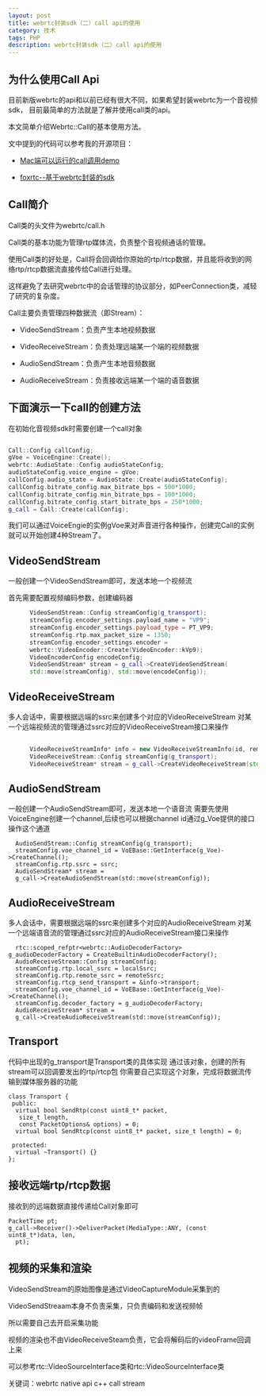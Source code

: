 ```yaml
---
layout: post
title: webrtc封装sdk（二）call api的使用
category: 技术
tags: PHP
description: webrtc封装sdk（二）call api的使用
---
```


## 为什么使用Call Api
目前新版webrtc的api和以前已经有很大不同，如果希望封装webrtc为一个音视频sdk，
目前最简单的方法就是了解并使用call类的api。

本文简单介绍Webrtc::Call的基本使用方法。

文中提到的代码可以参考我的开源项目：

- [Mac端可以运行的call调用demo](https://github.com/zhangpengyf/webrtc-native-example)

- [foxrtc--基于webrtc封装的sdk](https://github.com/zhangpengyf/foxrtc)

## Call简介
Call类的头文件为webrtc/call.h

Call类的基本功能为管理rtp媒体流，负责整个音视频通话的管理。

使用Call类的好处是，Call将会回调给你原始的rtp/rtcp数据，并且能将收到的网络rtp/rtcp数据流直接传给Call进行处理。

这样避免了去研究webrtc中的会话管理的协议部分，如PeerConnection类，减轻了研究的复杂度。

Call主要负责管理四种数据流（即Stream）：

- VideoSendStream：负责产生本地视频数据

- VideoReceiveStream：负责处理远端某一个端的视频数据

- AudioSendStream：负责产生本地音频数据

- AudioReceiveStream：负责接收远端某一个端的语音数据

## 下面演示一下call的创建方法

在初始化音视频sdk时需要创建一个call对象

```cpp

Call::Config callConfig;
gVoe = VoiceEngine::Create();
webrtc::AudioState::Config audioStateConfig;
audioStateConfig.voice_engine = gVoe;
callConfig.audio_state = AudioState::Create(audioStateConfig);
callConfig.bitrate_config.max_bitrate_bps = 500*1000;
callConfig.bitrate_config.min_bitrate_bps = 100*1000;
callConfig.bitrate_config.start_bitrate_bps = 250*1000;
g_call = Call::Create(callConfig); 

```

我们可以通过VoiceEngie的实例gVoe来对声音进行各种操作，创建完Call的实例就可以开始创建4种Stream了。

## VideoSendStream
一般创建一个VideoSendStream即可，发送本地一个视频流

首先需要配置视频编码参数，创建编码器
```cpp
      VideoSendStream::Config streamConfig(g_transport);
      streamConfig.encoder_settings.payload_name = "VP9";
      streamConfig.encoder_settings.payload_type = PT_VP9;
      streamConfig.rtp.max_packet_size = 1350;
      streamConfig.encoder_settings.encoder =
      webrtc::VideoEncoder::Create(VideoEncoder::kVp9);
      VideoEncoderConfig encodeConfig;
      VideoSendStream* stream = g_call->CreateVideoSendStream(
      std::move(streamConfig), std::move(encodeConfig));
```
## VideoReceiveStream
多人会话中，需要根据远端的ssrc来创建多个对应的VideoReceiveStream
对某一个远端视频流的管理通过ssrc对应的VideoReceiveStream接口来操作

```cpp
   
      VideoReceiveStreamInfo* info = new VideoReceiveStreamInfo(id, remoteSsrc);
      VideoReceiveStream::Config streamConfig(g_transport);
      VideoReceiveStream* stream = g_call->CreateVideoReceiveStream(std::move(streamConfig));
```

## AudioSendStream
一般创建一个AudioSendStream即可，发送本地一个语音流
需要先使用VoiceEngine创建一个channel,后续也可以根据channel id通过g_Voe提供的接口操作这个通道

      AudioSendStream::Config streamConfig(g_transport);
      streamConfig.voe_channel_id = VoEBase::GetInterface(g_Voe)->CreateChannel();
      streamConfig.rtp.ssrc = ssrc;
      AudioSendStream* stream =
      g_call->CreateAudioSendStream(std::move(streamConfig));

## AudioReceiveStream
多人会话中，需要根据远端的ssrc来创建多个对应的AudioReceiveStream
对某一个远端语音流的管理通过ssrc对应的AudioReceiveStream接口来操作

	  rtc::scoped_refptr<webrtc::AudioDecoderFactory> g_audioDecoderFactory = CreateBuiltinAudioDecoderFactory();
      AudioReceiveStream::Config streamConfig;
      streamConfig.rtp.local_ssrc = localSsrc;
      streamConfig.rtp.remote_ssrc = remoteSsrc;
      streamConfig.rtcp_send_transport = &info->transport;
      streamConfig.voe_channel_id = VoEBase::GetInterface(g_Voe)->CreateChannel();
      streamConfig.decoder_factory = g_audioDecoderFactory;
      AudioReceiveStream* stream =
      g_call->CreateAudioReceiveStream(std::move(streamConfig));

## Transport
代码中出现的g_transport是Transport类的具体实现
通过该对象，创建的所有stream可以回调要发出的rtp/rtcp包
你需要自己实现这个对象，完成将数据流传输到媒体服务器的功能

    class Transport {
     public:
      virtual bool SendRtp(const uint8_t* packet,
       size_t length,
       const PacketOptions& options) = 0;
      virtual bool SendRtcp(const uint8_t* packet, size_t length) = 0;
    
     protected:
      virtual ~Transport() {}
    };

## 接收远端rtp/rtcp数据

接收到的远端数据直接传递给Call对象即可

    PacketTime pt;
    g_call->Receiver()->DeliverPacket(MediaType::ANY, (const uint8_t*)data, len,
      pt);

## 视频的采集和渲染
VideoSendStream的原始图像是通过VideoCaptureModule采集到的

VideoSendStreaam本身不负责采集，只负责编码和发送视频帧

所以需要自己去开启采集功能

视频的渲染也不由VideoReceiveSteam负责，它会将解码后的videoFrame回调上来

可以参考rtc::VideoSourceInterface类和rtc::VideoSourceInterface类

关键词：webrtc native api c++ call stream